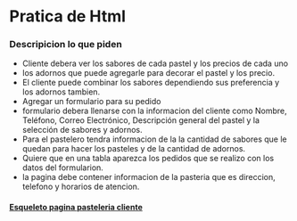 # Pratica de Html

### Descripicion lo que piden

* Cliente debera ver los sabores de cada pastel y los precios de cada uno
* los adornos que puede agregarle para decorar el pastel y los precio.
* El cliente puede combinar los sabores dependiendo sus preferencia y los adornos tambien.
* Agregar un formulario para su pedido
* formulario debera llenarse con la informacion del cliente como Nombre, Teléfono, Correo Electrónico, Descripción general del pastel y la selección de sabores y adornos.
* Para el pastelero tendra informacion de la la cantidad de sabores que le quedan para hacer los pasteles y de la cantidad de adornos.
* Quiere que en una tabla aparezca los pedidos que se realizo con los datos del formularion.
* la pagina debe contener informacion de la pasteria que es direccion, telefono y horarios de atencion.

#### [Esqueleto pagina pasteleria cliente](https://alexgeovanni.github.io/Launch-X-Practicas/Fron-end/Html/Practica_Pastelera/Index_cliente.html)
